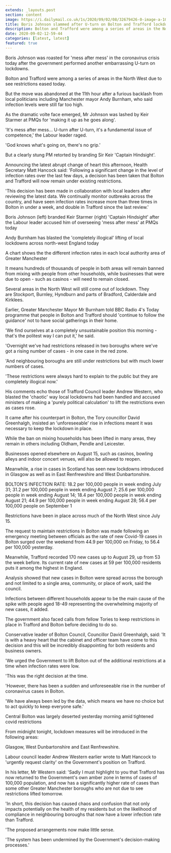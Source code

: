```yaml
---
extends: _layouts.post
section: content
image: https://i.dailymail.co.uk/1s/2020/09/02/08/32679426-0-image-a-104_1599032059481.jpg 
title: Boris Johnson slammed after U-turn on Bolton and Trafford lockdowns 
description: Bolton and Trafford were among a series of areas in the North West due to see restrictions eased today. 
date: 2020-09-02-12-59-44 
categories: [latest, latest] 
featured: true 
--- 
```

Boris Johnson was roasted for 'mess after mess' in the coronavirus crisis today after the government performed another embarrassing U-turn on lockdowns. 

Bolton and Trafford were among a series of areas in the North West due to see restrictions eased today.

But the move was abandoned at the 11th hour after a furious backlash from local politicians including Manchester mayor Andy Burnham, who said infection levels were still far too high. 

As the dramatic volte face emerged, Mr Johnson was lashed by Keir Starmer at PMQs for 'making it up as he goes along'.

'It's mess after mess... U-turn after U-turn, it's a fundamental issue of competence,' the Labour leader raged.

'God knows what's going on, there's no grip.'

But a clearly stung PM retorted by branding Sir Keir 'Captain Hindsight'. 

Announcing the latest abrupt change of heart this afternoon, Health Secretary Matt Hancock said: 'Following a significant change in the level of infection rates over the last few days, a decision has been taken that Bolton and Trafford will now remain under existing restrictions.

'This decision has been made in collaboration with local leaders after reviewing the latest data. We continually monitor outbreaks across the country, and have seen infection rates increase more than three times in Bolton in under a week, and double in Trafford since the last review.' 

Boris Johnson (left) branded Keir Starmer (right) 'Captain Hindsight' after the Labour leader accused him of overseeing 'mess after mess' at PMQs today

Andy Burnham has blasted the 'completely illogical' lifting of local lockdowns across north-west England today

A chart shows the the different infection rates in each local authority area of Greater Manchester

It means hundreds of thousands of people in both areas will remain banned from mixing with people from other households, while businesses that were due to open - such as casinos - will need to remain closed.  

Several areas in the North West will still come out of lockdown. They are Stockport, Burnley, Hyndburn and parts of Bradford, Calderdale and Kirklees.

Earlier, Greater Manchester Mayor Mr Burnham told BBC Radio 4's Today programme that people in Bolton and Trafford should 'continue to follow the guidance' not to have social gatherings in their home.

'We find ourselves at a completely unsustainable position this morning - that's the politest way I can put it,' he said.

'Overnight we've had restrictions released in two boroughs where we've got a rising number of cases - in one case in the red zone.

'And neighbouring boroughs are still under restrictions but with much lower numbers of cases.

'These restrictions were always hard to explain to the public but they are completely illogical now.'  

His comments echo those of Trafford Council leader Andrew Western, who blasted the 'chaotic' way local lockdowns had been handled and accused ministers of making a 'purely political calculation' to lift the restrictions even as cases rose. 

It came after his counterpart in Bolton, the Tory councillor David Greenhalgh, insisted an 'unforeseeable' rise in infections meant it was necessary to keep the lockdown in place. 

While the ban on mixing households has been lifted in many areas, they remain in others including Oldham, Pendle and Leicester. 

Businesses opened elsewhere on August 15, such as casinos, bowling alleys and indoor concert venues, will also be allowed to reopen.

Meanwhile, a rise in cases in Scotland has seen new lockdowns introduced in Glasgow as well as in East Renfrewshire and West Dunbartonshire.

BOLTON'S INFECTION RATE: 18.2 per 100,000 people in week ending July 31; 31.2 per 100,000 people in week ending August 7; 25.6 per 100,000 people in week ending August 14; 18.4 per 100,000 people in week ending August 21; 44.9 per 100,000 people in week ending August 28; 56.4 per 100,000 people on September 1

Restrictions have been in place across much of the North West since July 15.

The request to maintain restrictions in Bolton was made following an emergency meeting between officials as the rate of new Covid-19 cases in Bolton surged over the weekend from 44.9 per 100,000 on Friday, to 56.4 per 100,000 yesterday.

Meanwhile, Trafford recorded 170 new cases up to August 29, up from 53 the week before. Its current rate of new cases at 59 per 100,000 residents puts it among the highest in England.

Analysis showed that new cases in Bolton were spread across the borough and not limited to a single area, community, or place of work, said the council.

Infections between different households appear to be the main cause of the spike with people aged 18-49 representing the overwhelming majority of new cases, it added.

The government also faced calls from fellow Tories to keep restrictions in place in Trafford and Bolton before deciding to do so.  

Conservative leader of Bolton Council, Councillor David Greenhalgh, said: 'It is with a heavy heart that the cabinet and officer team have come to this decision and this will be incredibly disappointing for both residents and business owners.

'We urged the Government to lift Bolton out of the additional restrictions at a time when infection rates were low.

'This was the right decision at the time.

'However, there has been a sudden and unforeseeable rise in the number of coronavirus cases in Bolton.

'We have always been led by the data, which means we have no choice but to act quickly to keep everyone safe.'

Central Bolton was largely deserted yesterday morning amid tightened covid restrictions 

From midnight tonight, lockdown measures will be introduced in the following areas:  

Glasgow, West Dunbartonshire and East Renfrewshire.

Labour council leader Andrew Western earlier wrote to Matt Hancock to 'urgently request clarity' on the Government's position on Trafford.

In his letter, Mr Western said: 'Sadly I must highlight to you that Trafford has now returned to the Government's own amber zone in terms of cases of 100,000 population, and now has a significantly higher rate of cases than some other Greater Manchester boroughs who are not due to see restrictions lifted tomorrow.

'In short, this decision has caused chaos and confusion that not only impacts potentially on the health of my residents but on the likelihood of compliance in neighbouring boroughs that now have a lower infection rate than Trafford.

'The proposed arrangements now make little sense.

'The system has been undermined by the Government's decision-making processes.'

